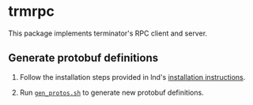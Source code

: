 trmrpc
=====
This package implements terminator's RPC client and server.

## Generate protobuf definitions
1. Follow the installation steps provided in lnd's [installation instructions](https://github.com/lightningnetwork/lnd/blob/master/lnrpc/README.md#generate-protobuf-definitions).

2. Run [`gen_protos.sh`](https://github.com/lightninglabs/governator/tree/master/trmrpc/gen_protos.sh) to generate new protobuf definitions.
